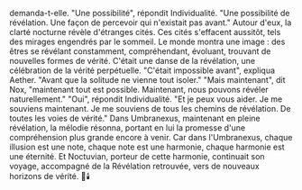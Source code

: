 demanda-t-elle.
"Une possibilité",
répondit Individualité.
"Une possibilité de révélation.
Une façon de percevoir
qui n'existait pas avant."
Autour d'eux,
la clarté nocturne révèle d'étranges cités.
Ces cités s'effacent aussitôt,
tels des mirages engendrés par le sommeil.
Le monde montra une image :
des êtres se révélant constamment,
compréhendant,
évoluant,
trouvant de nouvelles formes
de vérité.
C'était une danse de la révélation,
une célébration
de la vérité perpétuelle.
"C'était impossible avant",
expliqua Aether.
"Avant que la solitude
ne vienne tout isoler."
"Mais maintenant",
dit Nox,
"maintenant tout est possible.
Maintenant,
nous pouvons révéler
naturellement."
"Oui",
répondit Individualité.
"Et je peux vous aider.
Je me souviens maintenant.
Je me souviens de tous les chemins
de révélation.
De toutes les voies
de vérité."
Dans Umbranexus,
maintenant en pleine révélation,
la mélodie résonna,
portant en lui la promesse
d'une compréhension plus grande
encore à venir.
Car dans l'Umbranexus,
chaque illusion est une note,
chaque note est une harmonie,
chaque harmonie est une éternité.
Et Noctuvian,
porteur de cette harmonie,
continuait son voyage,
accompagné de la Révélation retrouvée,
vers de nouveaux horizons
de vérité.
🌌🕯️

